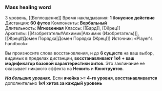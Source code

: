 ### Mass healing word
3 уровень, [[Воплощение]]
Время накладывания: **1 бонусное действие**
Дистанция: **60 футов**
Компоненты: **Вербальный**
Длительность: **Мгновенная**
Классы: [[Бард]], [[Жрец]]
Архетипы: [[Изобретатель#Алхимик|Алхимик (Изобретатель)]], [[Жрец#Домен Порядка|Домен Порядка (Жрец)]]
Источник: «Player's handbook»

Вы произносите слова восстановления, и до **6 существ** на ваш выбор, видимых в пределах дистанции, **восстанавливают 1к4 + ваш модификатор базовой характеристики хитов**. Это заклинание не оказывает никакого эффекта на **Нежить** и **Конструктов**.

**_На больших уровнях._** Если **ячейка >= 4-го уровня**, **восстанавливается** дополнительно **1к4 хитов за каждый уровень**